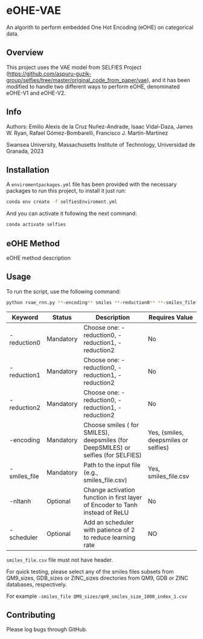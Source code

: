 # eOHE-VAE

An algorith to perform embedded One Hot Encoding (eOHE) on categorical data.

## Overview

This project uses the VAE model from SELFIES Project (https://github.com/aspuru-guzik-group/selfies/tree/master/original_code_from_paper/vae), and it has been modified to handle two different ways to perform eOHE, denominated eOHE-V1 and eOHE-V2.

## Info

Authors: Emilio Alexis de la Cruz Nuñez-Andrade, Isaac Vidal-Daza, James W. Ryan, Rafael Gómez-Bombarelli, Francisco J. Martín-Martínez


Swansea University, Massachusetts Institute of Technology, Universidad de Granada, 2023

## Installation

A `enviromentpackages.yml` file has been provided with the necessary packages to run this project, to install it just run:
```bash
conda env create -f selfiesEnviroment.yml
```
And you can activate it following the next command:

```bash
conda activate selfies
```

## eOHE Method

eOHE method description


## Usage

To run the script, use the following command:

```bash
python rvae_rnn.py **-encoding** smiles **-reduction0** **-smiles_file** smiles_file.csv
``` 
| Keyword  | Status    | Description                                                                             | Requires Value |
|--------------|-----------|-------------------------------------------------------------------------------------|-----------------------|
| -reduction0  | Mandatory | Choose one: -reduction0, -reduction1, -reduction2                                   | No  |
| -reduction1  | Mandatory | Choose one: -reduction0, -reduction1, -reduction2                                   | No  |
| -reduction2  | Mandatory | Choose one: -reduction0, -reduction1, -reduction2                                   | No  |
| -encoding    | Mandatory | Choose smiles ( for SMILES), deepsmiles (for DeepSMILES) or selfies (for SELFIES)   | Yes, (smiles, deepsmiles or selfies)  |
| -smiles_file | Mandatory | Path to the input file (e.g., smiles_file.csv)           | Yes, smiles_file.csv  |
| -nltanh      | Optional  | Change activation function in first layer of Encoder to Tanh instead of ReLU        | No  |
| -scheduler   | Optional  | Add an scheduler with patience of 2 to reduce learning rate                         | NO  |

``smiles_file.csv`` file must not have header. 

For quick testing, please select any of the smiles files subsets from QM9_sizes, GDB_sizes or ZINC_sizes 
directories from QM9, GDB or ZINC databases, respectively.

For example
 ``-smiles_file QM9_sizes/qm9_smiles_size_1000_index_1.csv``

## Contributing

Please log bugs through GitHub.


